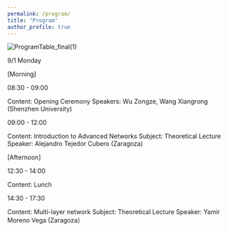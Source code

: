 ```yaml
---
permalink: /program/
title: "Program"
author_profile: true
---
```


![ProgramTable_final(1)](https://github.com/user-attachments/assets/922f0f43-31ec-4239-97d7-653d7a0e6fef)


9/1 Monday

[Morning] 

08:30 - 09:00 

Content: Opening Ceremony
Speakers: Wu Zongze, Wang Xiangrong (Shenzhen University)

09:00 - 12:00 

Content: Introduction to Advanced Networks
Subject: Theoretical Lecture
Speaker: Alejandro Tejedor Cubero (Zaragoza)

[Afternoon] 

12:30 - 14:00 

Content: Lunch

14:30 - 17:30 

Content: Multi-layer network
Subject: Theoretical Lecture
Speaker: Yamir Moreno Vega (Zaragoza）
